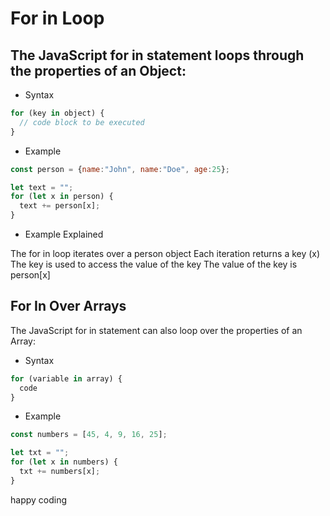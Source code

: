 # For in Loop

## The JavaScript for in statement loops through the properties of an Object:

- Syntax
```js
for (key in object) {
  // code block to be executed
}
```

- Example 
```js
const person = {name:"John", name:"Doe", age:25};

let text = "";
for (let x in person) {
  text += person[x];
}
```

- Example Explained

The for in loop iterates over a person object
Each iteration returns a key (x)
The key is used to access the value of the key
The value of the key is person[x]

## For In Over Arrays
The JavaScript for in statement can also loop over the properties of an Array:

- Syntax
```js
for (variable in array) {
  code
}
```
- Example
```js
const numbers = [45, 4, 9, 16, 25];

let txt = "";
for (let x in numbers) {
  txt += numbers[x];
}
```
happy coding

